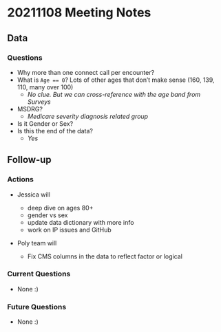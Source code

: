 # 20211108 Meeting Notes

## Data

### Questions

- Why more than one connect call per encounter?
- What is `Age == 0`? Lots of other ages that don’t make sense (160, 139, 110, many over 100)
  - *No clue. But we can cross-reference with the age band from Surveys*
- MSDRG? 
  - *Medicare severity diagnosis related group*
- Is it Gender or Sex?
- Is this the end of the data?
  - *Yes*

## Follow-up

### Actions

- Jessica will 
  - deep dive on ages 80+
  - gender vs sex
  - update data dictionary with more info
  - work on IP issues and GitHub

- Poly team will
  - Fix CMS columns in the data to reflect factor or logical


### Current Questions

- None :)
  

### Future Questions

- None :)


